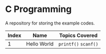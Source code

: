 # C Programming

A repository for storing the example codes.

| Index | Name | Topics Covered |
| ------------- | ------------- | ------------- |
| 1 | Hello World | `printf()` `scanf()` |
